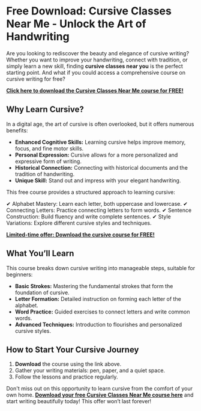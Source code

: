 # Free Download: Cursive Classes Near Me - Unlock the Art of Handwriting

Are you looking to rediscover the beauty and elegance of cursive writing? Whether you want to improve your handwriting, connect with tradition, or simply learn a new skill, finding **cursive classes near you** is the perfect starting point. And what if you could access a comprehensive course on cursive writing for free?

[**Click here to download the Cursive Classes Near Me course for FREE!**](https://udemywork.com/cursive-classes-near-me)

## Why Learn Cursive?

In a digital age, the art of cursive is often overlooked, but it offers numerous benefits:

*   **Enhanced Cognitive Skills:** Learning cursive helps improve memory, focus, and fine motor skills.
*   **Personal Expression:** Cursive allows for a more personalized and expressive form of writing.
*   **Historical Connection:** Connecting with historical documents and the tradition of handwriting.
*   **Unique Skill:** Stand out and impress with your elegant handwriting.

This free course provides a structured approach to learning cursive:

✔ Alphabet Mastery: Learn each letter, both uppercase and lowercase.
✔ Connecting Letters: Practice connecting letters to form words.
✔ Sentence Construction: Build fluency and write complete sentences.
✔ Style Variations: Explore different cursive styles and techniques.

[**Limited-time offer: Download the cursive course for FREE!**](https://udemywork.com/cursive-classes-near-me)

## What You’ll Learn

This course breaks down cursive writing into manageable steps, suitable for beginners:

*   **Basic Strokes:** Mastering the fundamental strokes that form the foundation of cursive.
*   **Letter Formation:** Detailed instruction on forming each letter of the alphabet.
*   **Word Practice:** Guided exercises to connect letters and write common words.
*   **Advanced Techniques:** Introduction to flourishes and personalized cursive styles.

## How to Start Your Cursive Journey

1.  **Download** the course using the link above.
2.  Gather your writing materials: pen, paper, and a quiet space.
3.  Follow the lessons and practice regularly.

Don't miss out on this opportunity to learn cursive from the comfort of your own home. **[Download your free Cursive Classes Near Me course here](https://udemywork.com/cursive-classes-near-me)** and start writing beautifully today! This offer won’t last forever!
